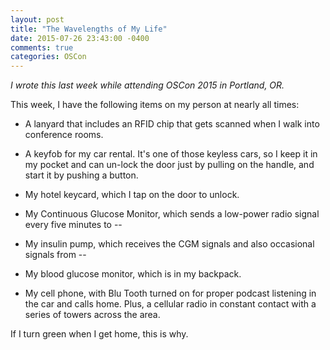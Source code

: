 ```yaml
---
layout: post
title: "The Wavelengths of My Life"
date: 2015-07-26 23:43:00 -0400
comments: true
categories: OSCon
---
```


_I wrote this last week while attending OSCon 2015 in Portland, OR._

This week, I have the following items on my person at nearly all times:

* A lanyard that includes an RFID chip that gets scanned when I walk into conference rooms.

* A keyfob for my car rental. It's one of those keyless cars, so I keep it in my pocket and can un-lock the door just by pulling on the handle, and start it by pushing a button.

* My hotel keycard, which I tap on the door to unlock.

* My Continuous Glucose Monitor, which sends a low-power radio signal every five minutes to --

* My insulin pump, which receives the CGM signals and also occasional signals from --

* My blood glucose monitor, which is in my backpack.

* My cell phone, with Blu Tooth turned on for proper podcast listening in the car and calls home. Plus, a cellular radio in constant contact with a series of towers across the area.

If I turn green when I get home, this is why.
